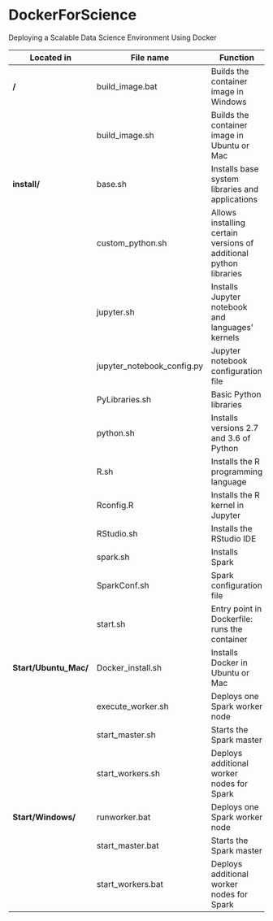 # DockerForScience
Deploying a Scalable Data Science Environment Using Docker
 
| **Located in**        | **File name**              | **Function**                                                       |
|-----------------------|----------------------------|--------------------------------------------------------------------|
| **/**                 | build_image.bat            | Builds the container image in Windows                              |
|                       | build_image.sh             | Builds the container image in Ubuntu or Mac                        |
| **install/**          | base.sh                    | Installs base system libraries and applications                    |
|                       | custom_python.sh	         | Allows installing certain versions of additional python libraries  |
|                       | jupyter.sh	               | Installs Jupyter notebook and languages’ kernels                   |
|                       | jupyter_notebook_config.py | Jupyter notebook configuration file                                |
|                       | PyLibraries.sh             | Basic Python libraries                                             |
|                       | python.sh                  | Installs versions 2.7 and 3.6 of Python                            |
|                       | R.sh                       | Installs the R programming language                                |
|                       | Rconfig.R                  | Installs the R kernel in Jupyter                                   |
|                       | RStudio.sh                 | Installs the RStudio IDE                                           |
|                       | spark.sh                   | Installs Spark                                                     |
|                       | SparkConf.sh               | Spark configuration file                                           |
|                       | start.sh                   | Entry point in Dockerfile: runs the container                      |
| **Start/Ubuntu_Mac/** | Docker_install.sh	         | Installs Docker in Ubuntu or Mac                                   |
|                       | execute_worker.sh          | Deploys one Spark worker node                                      |
|                       | start_master.sh            | Starts the Spark master                                            |
|                       | start_workers.sh           | Deploys additional worker nodes for Spark                          |
| **Start/Windows/**    | runworker.bat              | Deploys one Spark worker node                                      |
|                       | start_master.bat	         | Starts the Spark master                                            |
|                       | start_workers.bat          | Deploys additional worker nodes for Spark                          |
